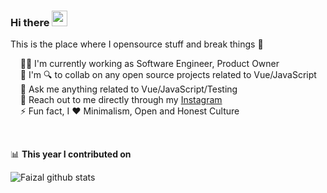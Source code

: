 ### Hi there <a href="https://www.gautamkrishnar.com/"><img src="https://media.giphy.com/media/hvRJCLFzcasrR4ia7z/giphy.gif" width="25px"></a>
This is the place where I opensource stuff and break things 🤣

&nbsp; &nbsp; 🙋‍♂️ I'm currently working as Software Engineer, Product Owner<br>
&nbsp; &nbsp; 🤝 I'm 🔍 to collab on any open source projects related to Vue/JavaScript <br>
&nbsp; &nbsp; 💬 Ask me anything related to Vue/JavaScript/Testing <br>
&nbsp; &nbsp; 📩 Reach out to me directly through my [Instagram](https://www.instagram.com/logustra)<br>
&nbsp; &nbsp; ⚡ Fun fact, I ❤️ Minimalism, Open and Honest Culture

<br />

📊 **This year I contributed on**

![Faizal github stats](https://github-readme-stats.vercel.app/api?username=logustra&hide_title=true&hide_border=true&show_icons=true)
